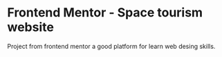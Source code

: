 # Frontend Mentor - Space tourism website

Project from frontend mentor a good platform for learn web desing skills. 